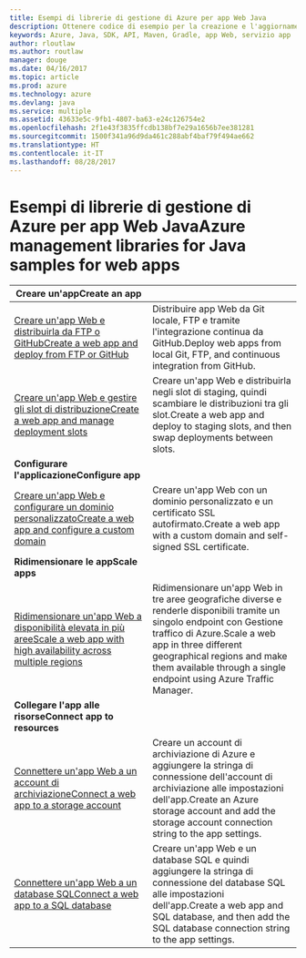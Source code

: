 ```yaml
---
title: Esempi di librerie di gestione di Azure per app Web Java
description: Ottenere codice di esempio per la creazione e l'aggiornamento di app Web di Azure ospitate nel servizio app tramite le librerie di gestione di Azure per Java
keywords: Azure, Java, SDK, API, Maven, Gradle, app Web, servizio app
author: rloutlaw
ms.author: routlaw
manager: douge
ms.date: 04/16/2017
ms.topic: article
ms.prod: azure
ms.technology: azure
ms.devlang: java
ms.service: multiple
ms.assetid: 43633e5c-9fb1-4807-ba63-e24c126754e2
ms.openlocfilehash: 2f1e43f3835ffcdb138bf7e29a1656b7ee381281
ms.sourcegitcommit: 1500f341a96d9da461c288abf4baf79f494ae662
ms.translationtype: HT
ms.contentlocale: it-IT
ms.lasthandoff: 08/28/2017
---
```

# <a name="azure-management-libraries-for-java-samples-for-web-apps"></a><span data-ttu-id="11d9f-104">Esempi di librerie di gestione di Azure per app Web Java</span><span class="sxs-lookup"><span data-stu-id="11d9f-104">Azure management libraries for Java samples for web apps</span></span>

| <span data-ttu-id="11d9f-105">**Creare un'app**</span><span class="sxs-lookup"><span data-stu-id="11d9f-105">**Create an app**</span></span> ||
|---|---|
| <span data-ttu-id="11d9f-106">[Creare un'app Web e distribuirla da FTP o GitHub][1]</span><span class="sxs-lookup"><span data-stu-id="11d9f-106">[Create a web app and deploy from FTP or GitHub][1]</span></span> | <span data-ttu-id="11d9f-107">Distribuire app Web da Git locale, FTP e tramite l'integrazione continua da GitHub.</span><span class="sxs-lookup"><span data-stu-id="11d9f-107">Deploy web apps from local Git, FTP, and continuous integration from GitHub.</span></span> |
| <span data-ttu-id="11d9f-108">[Creare un'app Web e gestire gli slot di distribuzione][2]</span><span class="sxs-lookup"><span data-stu-id="11d9f-108">[Create a web app and manage deployment slots][2]</span></span> | <span data-ttu-id="11d9f-109">Creare un'app Web e distribuirla negli slot di staging, quindi scambiare le distribuzioni tra gli slot.</span><span class="sxs-lookup"><span data-stu-id="11d9f-109">Create a web app and deploy to staging slots, and then swap deployments between slots.</span></span> |
| <span data-ttu-id="11d9f-110">**Configurare l'applicazione**</span><span class="sxs-lookup"><span data-stu-id="11d9f-110">**Configure app**</span></span> ||
| <span data-ttu-id="11d9f-111">[Creare un'app Web e configurare un dominio personalizzato][3]</span><span class="sxs-lookup"><span data-stu-id="11d9f-111">[Create a web app and configure a custom domain][3]</span></span> | <span data-ttu-id="11d9f-112">Creare un'app Web con un dominio personalizzato e un certificato SSL autofirmato.</span><span class="sxs-lookup"><span data-stu-id="11d9f-112">Create a web app with a custom domain and self-signed SSL certificate.</span></span> |
| <span data-ttu-id="11d9f-113">**Ridimensionare le app**</span><span class="sxs-lookup"><span data-stu-id="11d9f-113">**Scale apps**</span></span> ||
| <span data-ttu-id="11d9f-114">[Ridimensionare un'app Web a disponibilità elevata in più aree][4]</span><span class="sxs-lookup"><span data-stu-id="11d9f-114">[Scale a web app with high availability across multiple regions][4]</span></span> | <span data-ttu-id="11d9f-115">Ridimensionare un'app Web in tre aree geografiche diverse e renderle disponibili tramite un singolo endpoint con Gestione traffico di Azure.</span><span class="sxs-lookup"><span data-stu-id="11d9f-115">Scale a web app in three different geographical regions and make them available through a single endpoint using Azure Traffic Manager.</span></span> | 
| <span data-ttu-id="11d9f-116">**Collegare l'app alle risorse**</span><span class="sxs-lookup"><span data-stu-id="11d9f-116">**Connect app to resources**</span></span> ||
| <span data-ttu-id="11d9f-117">[Connettere un'app Web a un account di archiviazione][5]</span><span class="sxs-lookup"><span data-stu-id="11d9f-117">[Connect a web app to a storage account][5]</span></span> | <span data-ttu-id="11d9f-118">Creare un account di archiviazione di Azure e aggiungere la stringa di connessione dell'account di archiviazione alle impostazioni dell'app.</span><span class="sxs-lookup"><span data-stu-id="11d9f-118">Create an Azure storage account and add the storage account connection string to the app settings.</span></span> |
| <span data-ttu-id="11d9f-119">[Connettere un'app Web a un database SQL][6]</span><span class="sxs-lookup"><span data-stu-id="11d9f-119">[Connect a web app to a SQL database][6]</span></span> | <span data-ttu-id="11d9f-120">Creare un'app Web e un database SQL e quindi aggiungere la stringa di connessione del database SQL alle impostazioni dell'app.</span><span class="sxs-lookup"><span data-stu-id="11d9f-120">Create a web app and SQL database, and then add the SQL database connection string to the app settings.</span></span> |

[1]: java-sdk-configure-webapp-sources.md
[2]: https://azure.microsoft.com/resources/samples/app-service-java-manage-staging-and-production-slots-for-web-apps/
[3]: https://azure.microsoft.com/resources/samples/app-service-java-manage-web-apps-with-custom-domains/
[4]: https://azure.microsoft.com/resources/samples/app-service-java-scale-web-apps-on-linux/
[5]: https://azure.microsoft.com/resources/samples/app-service-java-manage-storage-connections-for-web-apps/
[6]: https://azure.microsoft.com/resources/samples/app-service-java-manage-data-connections-for-web-apps/